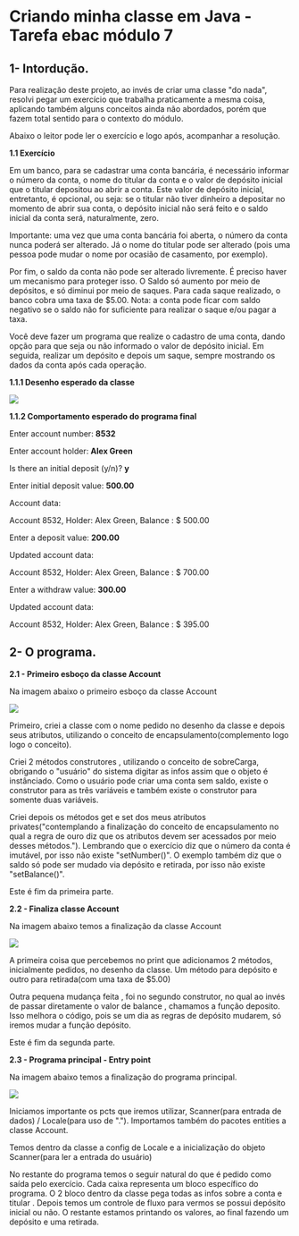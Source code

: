# Criando minha classe em Java - Tarefa ebac módulo 7

## 1- Intordução.

Para realização deste projeto, ao invés de criar uma classe "do nada", resolvi pegar um exercício que trabalha praticamente a mesma coisa, aplicando também alguns conceitos ainda não abordados, porém que fazem total sentido para o contexto do módulo.

Abaixo o leitor pode ler o exercício e logo após, acompanhar a resolução.

<b> 1.1 Exercício </b>

Em um banco, para se cadastrar uma conta bancária, é necessário informar o número da conta, o nome do titular da conta e o valor de depósito inicial que o titular depositou ao abrir a conta. Este valor de depósito inicial, entretanto, é opcional, ou seja: se o titular não tiver dinheiro a depositar no momento de abrir sua conta, o depósito inicial não será feito e o saldo inicial da conta será, naturalmente, zero.

Importante: uma vez que uma conta bancária foi aberta, o número da conta nunca poderá ser alterado. Já o nome do titular pode ser alterado (pois uma pessoa pode mudar o nome por ocasião de casamento, por exemplo).

Por fim, o saldo da conta não pode ser alterado livremente. É preciso haver um mecanismo para proteger isso. O Saldo só aumento por meio de depósitos, e só diminui por meio de saques. Para cada saque realizado, o banco cobra uma taxa de $5.00. Nota: a conta pode ficar com saldo negativo se o saldo não for suficiente para realizar o saque e/ou pagar a taxa.

Você deve fazer um programa que realize o cadastro de uma conta, dando opção para que seja ou não informado o valor de depósito inicial. Em seguida, realizar um depósito e depois um saque, sempre mostrando os dados da conta após cada operação.

<b> 1.1.1 Desenho esperado da classe </b>

<img src="prints/01.png">

<b>1.1.2 Comportamento esperado do programa final</b>

Enter account number: <b>8532</b>

Enter account holder: <b>Alex Green</b>

Is there an initial deposit (y/n)? <b>y</b>

Enter initial deposit value: <b> 500.00 </b>


Account data:

Account 8532, Holder: Alex Green, Balance : $ 500.00


Enter a deposit value: <b>200.00</b>

Updated account data:

Account 8532, Holder: Alex Green, Balance : $ 700.00


Enter a withdraw value: <b>300.00</b>

Updated account data:

Account 8532, Holder: Alex Green, Balance : $ 395.00

## 2- O programa.

<b> 2.1 - Primeiro esboço da classe Account </b>

Na imagem abaixo o primeiro esboço da classe Account

<img src="prints/02.png">

Primeiro, criei a classe com o nome pedido no desenho da classe e depois seus atributos, utilizando o conceito de encapsulamento(complemento logo logo o conceito).

Criei 2 métodos construtores , utilizando o conceito de sobreCarga, obrigando o "usuário" do sistema digitar as infos assim que o objeto é instânciado. 
Como o usuário pode criar uma conta sem saldo, existe o construtor para as três variáveis e também existe o construtor para somente duas variáveis.

Criei depois os métodos get e set dos meus atributos privates("contemplando a finalização do conceito de encapsulamento no qual a regra de ouro diz que os atributos devem ser acessados por meio desses métodos."). Lembrando que o exercício diz que o número da conta é imutável, por isso não existe "setNumber()". O exemplo também diz que o saldo só pode ser mudado via depósito e retirada, por isso não existe "setBalance()".

Este é fim da primeira parte.

<b> 2.2 - Finaliza classe Account </b>

Na imagem abaixo temos a finalização da classe Account

<img src="prints/03.png">

A primeira coisa que percebemos no print que adicionamos 2 métodos, inicialmente pedidos, no desenho da classe. Um método para depósito e outro para retirada(com uma taxa de $5.00)

Outra pequena mudança feita , foi no segundo construtor, no qual ao invés de passar diretamente o valor de balance , chamamos a função deposito. Isso melhora o código, pois se um dia as regras de depósito mudarem, só iremos mudar a função depósito.

Este é fim da segunda parte.

<b> 2.3 - Programa principal - Entry point </b>

Na imagem abaixo temos a finalização do programa principal.

<img src="prints/04.png">

Iniciamos importante os pcts que iremos utilizar, Scanner(para entrada de dados) / Locale(para uso de "."). Importamos também do pacotes entities a classe Account.

Temos dentro da classe a config de Locale e a inicialização do objeto Scanner(para ler a entrada do usuário)

No restante do programa temos o seguir natural do que é pedido como saída pelo exercício. Cada caixa representa um bloco específico do programa. O 2 bloco dentro da classe pega todas as infos sobre a conta e titular . Depois temos um controle de fluxo para vermos se possui depósito inicial ou não. O restante estamos printando os valores, ao final fazendo um depósito e uma retirada. 